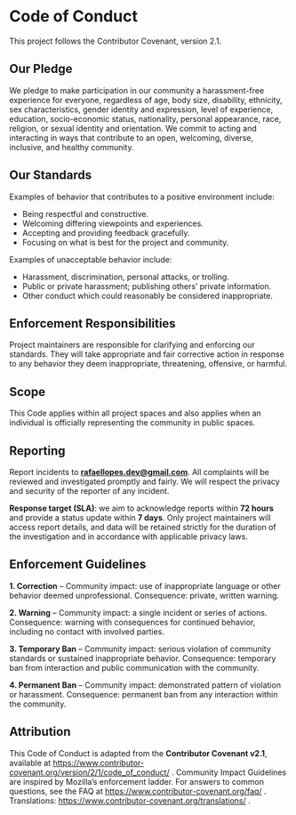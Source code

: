 # Code of Conduct

This project follows the Contributor Covenant, version 2.1.

## Our Pledge

We pledge to make participation in our community a harassment-free experience for everyone, regardless of age, body size, disability, ethnicity, sex characteristics, gender identity and expression, level of experience, education, socio-economic status, nationality, personal appearance, race, religion, or sexual identity and orientation. We commit to acting and interacting in ways that contribute to an open, welcoming, diverse, inclusive, and healthy community.

## Our Standards

Examples of behavior that contributes to a positive environment include:

- Being respectful and constructive.
- Welcoming differing viewpoints and experiences.
- Accepting and providing feedback gracefully.
- Focusing on what is best for the project and community.

Examples of unacceptable behavior include:

- Harassment, discrimination, personal attacks, or trolling.
- Public or private harassment; publishing others’ private information.
- Other conduct which could reasonably be considered inappropriate.

## Enforcement Responsibilities

Project maintainers are responsible for clarifying and enforcing our standards. They will take appropriate and fair corrective action in response to any behavior they deem inappropriate, threatening, offensive, or harmful.

## Scope

This Code applies within all project spaces and also applies when an individual is officially representing the community in public spaces.

## Reporting

Report incidents to **<rafaellopes.dev@gmail.com>**. All complaints will be reviewed and investigated promptly and fairly. We will respect the privacy and security of the reporter of any incident.

**Response target (SLA)**: we aim to acknowledge reports within **72 hours** and provide a status update within **7 days**. Only project maintainers will access report details, and data will be retained strictly for the duration of the investigation and in accordance with applicable privacy laws.

## Enforcement Guidelines

**1. Correction** – Community impact: use of inappropriate language or other behavior deemed unprofessional.
Consequence: private, written warning.

**2. Warning** – Community impact: a single incident or series of actions.
Consequence: warning with consequences for continued behavior, including no contact with involved parties.

**3. Temporary Ban** – Community impact: serious violation of community standards or sustained inappropriate behavior.
Consequence: temporary ban from interaction and public communication with the community.

**4. Permanent Ban** – Community impact: demonstrated pattern of violation or harassment.
Consequence: permanent ban from any interaction within the community.

## Attribution

This Code of Conduct is adapted from the **Contributor Covenant v2.1**, available at <https://www.contributor-covenant.org/version/2/1/code_of_conduct/> .
Community Impact Guidelines are inspired by Mozilla’s enforcement ladder.
For answers to common questions, see the FAQ at <https://www.contributor-covenant.org/faq/> . Translations: <https://www.contributor-covenant.org/translations/> .
